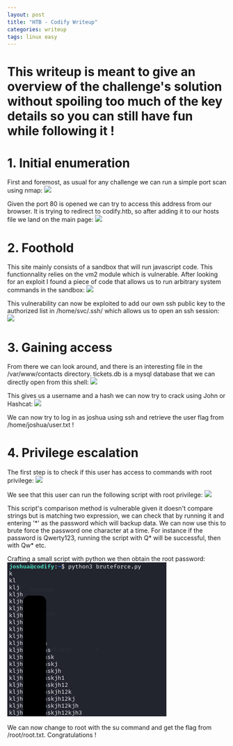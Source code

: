 ```yaml
---
layout: post
title: "HTB - Codify Writeup"
categories: writeup
tags: linux easy
---
```


# This writeup is meant to give an overview of the challenge's solution without spoiling too much of the key details so you can still have fun while following it !

# 1. Initial enumeration
First and foremost, as usual for any challenge we can run a simple port scan using nmap:
![](/assets/writeups//assets/writeups/Codify/Selection_110.png)

Given the port 80 is opened we can try to access this address from our browser. It is trying to redirect to codify.htb, so after adding it to our hosts file we land on the main page:
![](/assets/writeups//assets/writeups/Codify/Selection_111.png)

# 2. Foothold
This site mainly consists of a sandbox that will run javascript code. This functionnality relies on the vm2 module which is vulnerable. After looking for an exploit I found a piece of code that allows us to run arbitrary system commands in the sandbox:
![](/assets/writeups//assets/writeups/Codify/Selection_079.png)

This vulnerability can now be exploited to add our own ssh public key to the authorized list in /home/svc/.ssh/ which allows us to open an ssh session:
![](/assets/writeups//assets/writeups/Codify/Selection_082.png)

# 3. Gaining access
From there we can look around, and there is an interesting file in the /var/www/contacts directory. tickets.db is a mysql database that we can directly open from this shell:
![](/assets/writeups//assets/writeups/Codify/Selection_084.png)

This gives us a username and a hash we can now try to crack using John or Hashcat:
![](/assets/writeups//assets/writeups/Codify/Selection_085.png)

We can now try to log in as joshua using ssh and retrieve the user flag from /home/joshua/user.txt !

# 4. Privilege escalation
The first step is to check if this user has access to commands with root privilege:
![](/assets/writeups//assets/writeups/Codify/Selection_088.png)

We see that this user can run the following script with root privilege:
![](/assets/writeups//assets/writeups/Codify/Selection_090.png)

This script's comparison method is vulnerable given it doesn't compare strings but is matching two expression, we can check that by running it and entering '*' as the password which will backup data.
We can now use this to brute force the password one character at a time. For instance if the password is Qwerty123, running the script with Q\* will be successful, then with Qw\* etc.

Crafting a small script with python we then obtain the root password:
![](/assets/writeups/Codify/Selection_079e.png)

We can now change to root with the su command and get the flag from /root/root.txt.
Congratulations !